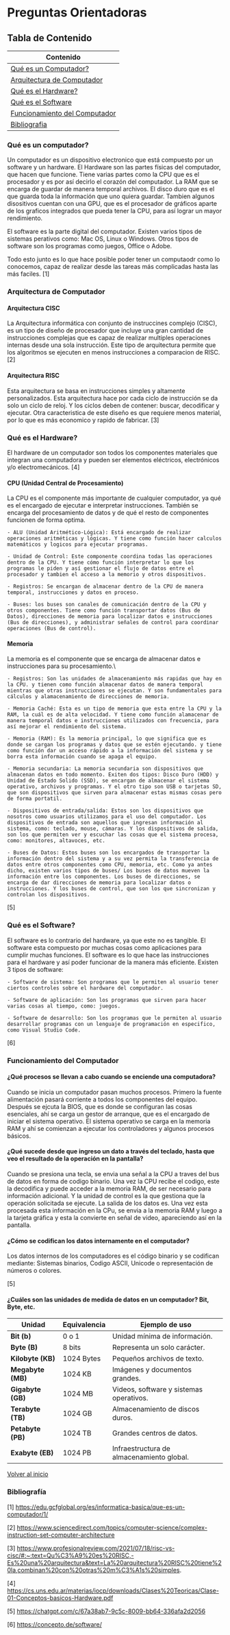 # Preguntas Orientadoras

## Tabla de Contenido
|Contenido|
|--|
|[Qué es un Computador?](#qué-es-un-computador)|
|[Arquitectura de Computador](#arquitectura-de-computador)|
|[Qué es el Hardware?](#qué-es-el-hardware)|
|[Qué es el Software](#qué-es-el-software)|
|[Funcionamiento del Computador](#funcionamiento-del-computador)|
|[Bibliografia](#bibliografia)|


### Qué es un computador?
Un computador es un dispositivo electronico que está compuesto por un software y un hardware. El Hardware son las partes físicas del computador, que hacen que funcione. Tiene varias partes como la CPU que es el procesador y es por así decirlo el corazón del computador. La RAM que se encarga de guardar de manera temporal archivos. El disco duro que es el que guarda toda la información que uno quiera guardar. Tambien algunos disositivos cuentan con una GPU, que es el procesador de gráficos aparte de los graficos integrados que pueda tener la CPU, para así lograr un mayor rendimiento. 

El software es la parte digital del computador. Existen varios tipos de sistemas perativos como: Mac OS, Linux o Windows. Otros tipos de software son los programas como juegos, Office o Adobe. 

Todo esto junto es lo que hace posible poder tener un computaodr como lo conocemos, capaz de realizar desde las tareas más complicadas hasta las más faciles. [1]

### Arquitectura de Computador
#### Arquitectura CISC
La Arquitectura informática con conjunto de instruccines complejo (CISC), es un tipo de diseño de procesador que incluye una gran cantidad de instrucciones complejas que es capaz de realizar multiples operaciones internas desde una sola instrucción. Este tipo de arquitectura permite que los algoritmos se ejecuten en menos instrucciones a comparacion de RISC. [2]
#### Arquitectura RISC
Esta arquitectura se basa en instrucciones simples y altamente personalizados. Esta arquitectura hace por cada ciclo de instrucción se da solo un ciclo de reloj. Y los ciclos deben de contener: buscar, decodificar y ejecutar. Otra caracteristica de este diseño es que requiere menos material, por lo que es más economico y rapido de fabricar. [3]

### Qué es el Hardware?
El hardware de un computador son todos los componentes materiales que integran una computadora y pueden ser elementos eléctricos, electrónicos y/o electromecánicos. [4]

#### CPU (Unidad Central de Procesamiento)
La CPU es el componente más importante de cualquier computador, ya qué es el encargado de ejecutar e interpretar instrucciones. También se encarga del procesamiento de datos y de qué el resto de componentes funcionen de forma optima.

    - ALU (Unidad Aritmético-Lógica): Está encargado de realizar operaciones aritméticas y lógicas. Y tiene como función hacer calculos matemáticos y logicos para ejecutar programas.

    - Unidad de Control: Este componente coordina todas las operaciones dentro de la CPU. Y tiene cómo función interpretar lo que los programas le piden y así gestionar el flujo de datos entre el procesador y tambien el acceso a la memorio y otros dispositivos.

    - Registros: Se encargan de almacenar dentro de la CPU de manera temporal, instrucciones y datos en proceso.

    - Buses: los buses son canales de comunicación dentro de la CPU y otros componentes. Tiene como función transportar datos (Bus de Datos), direcciones de memoria para localizar datos e instrucciones (Bus de direcciones), y administrar señales de control para coordinar operaciones (Bus de control).

#### Memoria
La memoria es el componente que se encarga de almacenar datos e instrucciones para su procesamiento.\

    - Registros: Son las unidades de almacenamiento más rapidas que hay en la CPU. y tienen como función almacenar datos de manera temporal mientras que otras instrucciones se ejecutan. Y son fundamentales para cálculos y alamacenamiento de direcciones de memoria.

    - Memoria Caché: Esta es un tipo de memoria que esta entre la CPU y la RAM, la cuál es de alta velocidad. Y tiene como función alamacenar de manera temporal datos e instrucciones utilizados con frecuencia, para así mejorar el rendimiento del sistema. 
     
    - Memoria (RAM): Es la memoria principal, lo que significa que es donde se cargan los programas y datos que se estén ejecutando. y tiene como función dar un acceso rápido a la información del sistema y se borra esta información cuando se apaga el equipo.

    - Memoria secundaria: La memoria secundaria son dispositivos que almacenan datos en todo momento. Exiten dos tipos: Disco Duro (HDD) y Unidad de Estado Solido (SSD), se encargan de almacenar el sistema operativo, archivos y programas. Y el otro tipo son USB o tarjetas SD, que son dispositivos que sirven para almacenar estas mismas cosas pero de forma portatil.

    - Dispositivos de entrada/salida: Estos son los dispositivos que nosotros como usuarios utilizamos para el uso del computador. Los dispositivos de entrada son aquellos que ingresan información al sistema, como: teclado, mouse, cámaras. Y los dispositivos de salida, son los que permiten ver y escuchar las cosas que el sistema procesa, como: monitores, altavoces, etc. 

    - Buses de Datos: Estos buses son los encargados de transportar la información dentro del sistema y a su vez permita la transferencia de datos entre otros componentes como CPU, memoria, etc. Como ya antes dicho, existen varios tipos de buses/ Los buses de datos mueven la información entre los componentes. Los buses de direcciones, se encarga de dar direcciones de memoria para localizar datos o instrucciones. Y los buses de control, que son los que sincronizan y controlan los dispositivos.

[5]

### Qué es el Software?
El software es lo contrario del hardware, ya que este no es tangible. El software esta compuesto por muchas cosas como aplicaciones para cumplir muchas funciones. El software es lo que hace las instrucciones para el hardware y así poder funcionar de la manera más eficiente. Existen 3 tipos de software: 

    - Software de sistema: Son programas que le permiten al usuario tener ciertos controles sobre el hardware del computador.

    - Software de aplicación: Son los programas que sirven para hacer varias cosas al tiempo, como: juegos.

    - Software de desarrollo: Son los programas que le permiten al usuario desarrollar programas con un lenguaje de programación en especifico, como Visual Studio Code.

[6]

### Funcionamiento del Computador

#### ¿Qué procesos se llevan a cabo cuando se enciende una computadora?
Cuando se inicia un computador pasan muchos procesos. Primero la fuente alimentación pasará corriente a todos los componentes del equipo. Después se ejcuta la BIOS, que es donde se configuran las cosas esenciales, ahí se carga un gestor de arranque, que es el encargado de iniciar el sistema operativo. El sistema operativo se carga en la memoria RAM y ahí se comienzan a ejecutar los controladores y algunos procesos básicos.

#### ¿Qué sucede desde que ingreso un dato a través del teclado, hasta que veo el resultado de la operación en la pantalla?
Cuando se presiona una tecla, se envia una señal a la CPU a traves del bus de datos en forma de codigo binario. Una vez la CPU recibe el codigo, este la decodifica y puede acceder a la memoria RAM, de ser necesario para información adicional. Y la unidad de control es la que gestiona que la operación solicitada se ejecute. La salida de los datos es. Una vez esta procesada esta información en la CPu, se envia a la memoria RAM y luego a la tarjeta gráfica y esta la convierte en señal de video, apareciendo así en la pantalla.

#### ¿Cómo se codifican los datos internamente en el computador?
Los datos internos de los computadores es el código binario y se codifican mediante: Sistemas binarios, Codigo ASCII, Unicode o representación de números o colores.

[5]

#### ¿Cuáles son las unidades de medida de datos en un computador? Bit, Byte, etc.
| **Unidad**   | **Equivalencia**  | **Ejemplo de uso**  |
|-------------|------------------|--------------------|
| **Bit (b)**  | 0 o 1 | Unidad mínima de información. |
| **Byte (B)**  | 8 bits | Representa un solo carácter. |
| **Kilobyte (KB)**  | 1024 Bytes | Pequeños archivos de texto. |
| **Megabyte (MB)**  | 1024 KB | Imágenes y documentos grandes. |
| **Gigabyte (GB)**  | 1024 MB | Videos, software y sistemas operativos. |
| **Terabyte (TB)**  | 1024 GB | Almacenamiento de discos duros. |
| **Petabyte (PB)**  | 1024 TB | Grandes centros de datos. |
| **Exabyte (EB)**  | 1024 PB | Infraestructura de almacenamiento global. |


[Volver al inicio](#preguntas-orientadoras)

### Bibliografía
[1] https://edu.gcfglobal.org/es/informatica-basica/que-es-un-computador/1/

[2] https://www.sciencedirect.com/topics/computer-science/complex-instruction-set-computer-architecture

[3] https://www.profesionalreview.com/2021/07/18/risc-vs-cisc/#:~:text=Qu%C3%A9%20es%20RISC,-Es%20una%20arquitectura&text=La%20arquitectura%20RISC%20tiene%20la,combinan%20con%20otras%20m%C3%A1s%20simples.

[4] https://cs.uns.edu.ar/materias/iocp/downloads/Clases%20Teoricas/Clase-01-Conceptos-basicos-Hardware.pdf

[5] https://chatgpt.com/c/67a38ab7-9c5c-8009-bb64-336afa2d2056

[6] https://concepto.de/software/

